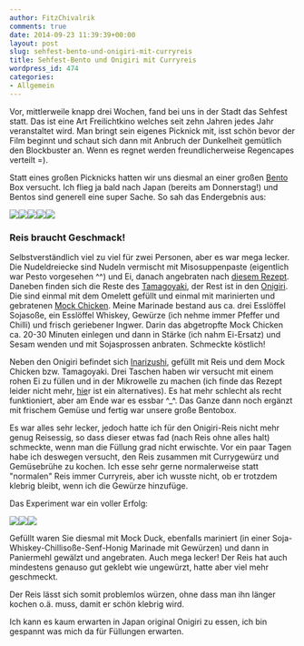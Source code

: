 ```yaml
---
author: FitzChivalrik
comments: true
date: 2014-09-23 11:39:39+00:00
layout: post
slug: sehfest-bento-und-onigiri-mit-curryreis
title: Sehfest-Bento und Onigiri mit Curryreis
wordpress_id: 474
categories:
- Allgemein
---
```


Vor, mittlerweile knapp drei Wochen, fand bei uns in der Stadt das Sehfest statt. Das ist eine Art Freilichtkino welches seit zehn Jahren jedes Jahr veranstaltet wird. Man bringt sein eigenes Picknick mit, isst schön bevor der Film beginnt und schaut sich dann mit Anbruch der Dunkelheit gemütlich den Blockbuster an. Wenn es regnet werden freundlicherweise Regencapes verteilt =).

Statt eines großen Picknicks hatten wir uns diesmal an einer großen [Bento](http://de.wikipedia.org/wiki/Bent%C5%8D) Box versucht. Ich flieg ja bald nach Japan (bereits am Donnerstag!) und Bentos sind generell eine super Sache. So sah das Endergebnis aus:

[![](http://www.pgunited.de/wp-content/uploads/2014/09/sehfest_bento.jpg)](http://www.pgunited.de/wp-content/uploads/2014/09/sehfest_bento.jpg)[![](http://www.pgunited.de/wp-content/uploads/2014/09/sehfest_bento_4.jpg)](http://www.pgunited.de/wp-content/uploads/2014/09/sehfest_bento_4.jpg)[![](http://www.pgunited.de/wp-content/uploads/2014/09/sehfest_bento_3.jpg)](http://www.pgunited.de/wp-content/uploads/2014/09/sehfest_bento_3.jpg)[![](http://www.pgunited.de/wp-content/uploads/2014/09/sehfest_bento_4-2.jpg)](http://www.pgunited.de/wp-content/uploads/2014/09/sehfest_bento_4-2.jpg)[![](http://www.pgunited.de/wp-content/uploads/2014/09/sehfest_bento_2.jpg)](http://www.pgunited.de/wp-content/uploads/2014/09/sehfest_bento_2.jpg)

### Reis braucht Geschmack!

Selbstverständlich viel zu viel für zwei Personen, aber es war mega lecker. Die Nudeldreiecke sind Nudeln vermischt mit Misosuppenpaste (eigentlich war Pesto vorgesehen ^^) und Ei, danach angebraten nach [diesem Rezept](http://bento-lunch-blog.blogspot.de/2012/09/pesto-pasta-frittata-schnelle.html). Daneben finden sich die Reste des [Tamagoyaki](http://de.wikipedia.org/wiki/Tamagoyaki), der Rest ist in den [Onigiri](http://de.wikipedia.org/wiki/Onigiri). Die sind einmal mit dem Omelett gefüllt und einmal mit marinierten und gebratenen [Mock Chicken](http://bento-lunch-blog.blogspot.de/2012/12/rezept-mock-chicken-karaage-mit-sesam.html). Meine Marinade bestand aus ca. drei Esslöffel Sojasoße, ein Esslöffel Whiskey, Gewürze (ich nehme immer Pfeffer und Chilli) und frisch geriebener Ingwer. Darin das abgetropfte Mock Chicken ca. 20-30 Minuten einlegen und dann in Stärke (ich nahm Ei-Ersatz) und Sesam wenden und mit Sojasprossen anbraten. Schmeckte köstlich!

Neben den Onigiri befindet sich [Inarizushi](http://en.wikipedia.org/wiki/Sushi#Inarizushi), gefüllt mit Reis und dem Mock Chicken bzw. Tamagoyaki. Drei Taschen haben wir versucht mit einem rohen Ei zu füllen und in der Mikrowelle zu machen (ich finde das Rezept leider nicht mehr, [hie](http://justbento.com/handbook/recipe-collection-mains/eggs-treasure-bags)r ist ein alternatives). Es hat mehr schlecht als recht funktioniert, aber am Ende war es essbar ^_^. Das Ganze dann noch ergänzt mit frischem Gemüse und fertig war unsere große Bentobox.

Es war alles sehr lecker, jedoch hatte ich für den Onigiri-Reis nicht mehr genug Reisessig, so dass dieser etwas fad (nach Reis ohne alles halt) schmeckte, wenn man die Füllung grad nicht erwischte. Vor ein paar Tagen habe ich deswegen versucht, den Reis zusammen mit Currygewürz und Gemüsebrühe zu kochen. Ich esse sehr gerne normalerweise statt "normalen" Reis immer Curryreis, aber ich wusste nicht, ob er trotzdem klebrig bleibt, wenn ich die Gewürze hinzufüge.

Das Experiment war ein voller Erfolg:

[![](http://www.pgunited.de/wp-content/uploads/2014/09/curry_onigiri.jpg)](http://www.pgunited.de/wp-content/uploads/2014/09/curry_onigiri.jpg)[![](http://www.pgunited.de/wp-content/uploads/2014/09/mock_duck.jpg)](http://www.pgunited.de/wp-content/uploads/2014/09/mock_duck.jpg)[![](http://www.pgunited.de/wp-content/uploads/2014/09/curryreis.jpg)](http://www.pgunited.de/wp-content/uploads/2014/09/curryreis.jpg)

Gefüllt waren Sie diesmal mit Mock Duck, ebenfalls mariniert (in einer Soja-Whiskey-Chillisoße-Senf-Honig Marinade mit Gewürzen) und dann in Paniermehl gewälzt und angebraten. Auch mega lecker! Der Reis hat auch mindestens genauso gut geklebt wie ungewürzt, hatte aber viel mehr geschmeckt.

Der Reis lässt sich somit problemlos würzen, ohne dass man ihn länger kochen o.ä. muss, damit er schön klebrig wird.

Ich kann es kaum erwarten in Japan original Onigiri zu essen, ich bin gespannt was mich da für Füllungen erwarten.
